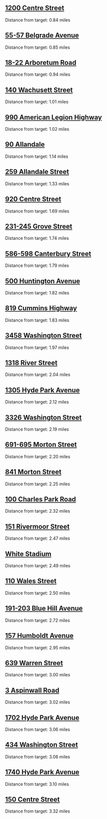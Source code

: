 ## [1200 Centre Street](https://www.bostonplans.org/projects/development-projects/1200-centre-street)
Distance from target: 0.84 miles

## [55-57 Belgrade Avenue](https://www.bostonplans.org/projects/development-projects/55-57-belgrade-avenue)
Distance from target: 0.85 miles

## [18-22 Arboretum Road](https://www.bostonplans.org/projects/development-projects/18-22-arboretum-road)
Distance from target: 0.94 miles

## [140 Wachusett Street](https://www.bostonplans.org/projects/development-projects/140-wachusett-street)
Distance from target: 1.01 miles

## [990 American Legion Highway](https://www.bostonplans.org/projects/development-projects/990-american-legion-highway)
Distance from target: 1.02 miles

## [90 Allandale](https://www.bostonplans.org/projects/development-projects/90-allandale)
Distance from target: 1.14 miles

## [259 Allandale Street](https://www.bostonplans.org/projects/development-projects/259-allandale-street)
Distance from target: 1.33 miles

## [920 Centre Street](https://www.bostonplans.org/projects/development-projects/920-centre-street)
Distance from target: 1.69 miles

## [231-245 Grove Street](https://www.bostonplans.org/projects/development-projects/231-245-grove-street)
Distance from target: 1.74 miles

## [586-598 Canterbury Street](https://www.bostonplans.org/projects/development-projects/586-598-canterbury-street)
Distance from target: 1.79 miles

## [500 Huntington Avenue](https://www.bostonplans.org/projects/development-projects/wentworth-500-huntington-avenue)
Distance from target: 1.82 miles

## [819 Cummins Highway](https://www.bostonplans.org/projects/development-projects/819-cummins-highway)
Distance from target: 1.83 miles

## [3458 Washington Street](https://www.bostonplans.org/projects/development-projects/3458-washington-street)
Distance from target: 1.97 miles

## [1318 River Street](https://www.bostonplans.org/projects/development-projects/1318-river-street)
Distance from target: 2.04 miles

## [1305 Hyde Park Avenue](https://www.bostonplans.org/projects/development-projects/1305-hyde-park-avenue)
Distance from target: 2.12 miles

## [3326 Washington Street](https://www.bostonplans.org/projects/development-projects/3326-washington-street)
Distance from target: 2.19 miles

## [691-695 Morton Street](https://www.bostonplans.org/projects/development-projects/691-695-morton-street)
Distance from target: 2.20 miles

## [841 Morton Street](https://www.bostonplans.org/projects/development-projects/841-morton-street)
Distance from target: 2.25 miles

## [100 Charles Park Road](https://www.bostonplans.org/projects/development-projects/100-charles-park-road)
Distance from target: 2.32 miles

## [151 Rivermoor Street](https://www.bostonplans.org/projects/development-projects/151-rivermoor-street)
Distance from target: 2.47 miles

## [White Stadium](https://www.bostonplans.org/projects/development-projects/white-stadium)
Distance from target: 2.49 miles

## [110 Wales Street](https://www.bostonplans.org/projects/development-projects/110-wales-street)
Distance from target: 2.50 miles

## [191-203 Blue Hill Avenue](https://www.bostonplans.org/projects/development-projects/191-203-blue-hill-avenue)
Distance from target: 2.72 miles

## [157 Humboldt Avenue](https://www.bostonplans.org/projects/development-projects/157-humboldt-avenue)
Distance from target: 2.95 miles

## [639 Warren Street](https://www.bostonplans.org/projects/development-projects/639-warren-street)
Distance from target: 3.00 miles

## [3 Aspinwall Road](https://www.bostonplans.org/projects/development-projects/3-aspinwall-road)
Distance from target: 3.02 miles

## [1702 Hyde Park Avenue](https://www.bostonplans.org/projects/development-projects/1702-hyde-park-avenue)
Distance from target: 3.06 miles

## [434 Washington Street](https://www.bostonplans.org/projects/development-projects/434-washington-street)
Distance from target: 3.08 miles

## [1740 Hyde Park Avenue](https://www.bostonplans.org/projects/development-projects/1740-hyde-park-avenue)
Distance from target: 3.10 miles

## [150 Centre Street](https://www.bostonplans.org/projects/development-projects/150-centre-street)
Distance from target: 3.32 miles

